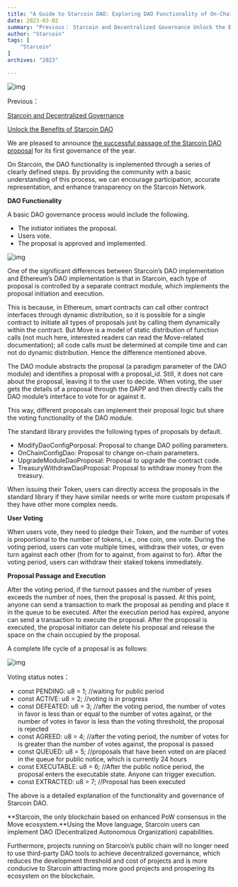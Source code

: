 ```yaml
---
title: "A Guide to Starcoin DAO: Exploring DAO Functionality of On-Chain Governance"
date: 2023-03-02
summary: "Previous： Starcoin and Decentralized Governance Unlock the Benefits of Starcoin DAO We are pleased to announce the successful passage o..."
author: "Starcoin"
tags: [
    "Starcoin"
]
archives: "2023"

---
```


![img](https://miro.medium.com/max/1400/1*VAiIaTRm-n_eXLX_4FZR8w.png)

Previous：

[Starcoin and Decentralized Governance](https://medium.com/@starcoin/starcoin-and-decentralized-governance-ede422e106aa)

[Unlock the Benefits of Starcoin DAO](https://starcoin.medium.com/unlock-the-benefits-of-starcoin-dao-based-on-chain-governance-c5798eec2b1d)

We are pleased to announce [the successful passage of the Starcoin DAO proposal](https://twitter.com/StarcoinSTC/status/1630810115161968640) for its first governance of the year.

On Starcoin, the DAO functionality is implemented through a series of clearly defined steps. By providing the community with a basic understanding of this process, we can encourage participation, accurate representation, and enhance transparency on the Starcoin Network.

**DAO Functionality**

A basic DAO governance process would include the following.

- The initiator initiates the proposal.
- Users vote.
- The proposal is approved and implemented.

![img](https://miro.medium.com/max/1400/0*p9d1QA0TaAM0mIQW.png)

One of the significant differences between Starcoin’s DAO implementation and Ethereum’s DAO implementation is that in Starcoin, each type of proposal is controlled by a separate contract module, which implements the proposal initiation and execution.

This is because, in Ethereum, smart contracts can call other contract interfaces through dynamic distribution, so it is possible for a single contract to initiate all types of proposals just by calling them dynamically within the contract. But Move is a model of static distribution of function calls (not much here, interested readers can read the Move-related documentation); all code calls must be determined at compile time and can not do dynamic distribution. Hence the difference mentioned above.

The DAO module abstracts the proposal (a paradigm parameter of the DAO module) and identifies a proposal with a proposal_id. Still, it does not care about the proposal, leaving it to the user to decide. When voting, the user gets the details of a proposal through the DAPP and then directly calls the DAO module’s interface to vote for or against it.

This way, different proposals can implement their proposal logic but share the voting functionality of the DAO module.

The standard library provides the following types of proposals by default.

- ModifyDaoConfigPorposal: Proposal to change DAO polling parameters.
- OnChainConfigDao: Proposal to change on-chain parameters.
- UpgradeModuleDaoProposal: Proposal to upgrade the contract code.
- TreasuryWithdrawDaoProposal: Proposal to withdraw money from the treasury.

When issuing their Token, users can directly access the proposals in the standard library if they have similar needs or write more custom proposals if they have other more complex needs.

**User Voting**

When users vote, they need to pledge their Token, and the number of votes is proportional to the number of tokens, i.e., one coin, one vote. During the voting period, users can vote multiple times, withdraw their votes, or even turn against each other (from for to against, from against to for). After the voting period, users can withdraw their staked tokens immediately.

**Proposal Passage and Execution**

After the voting period, if the turnout passes and the number of yeses exceeds the number of noes, then the proposal is passed. At this point, anyone can send a transaction to mark the proposal as pending and place it in the queue to be executed. After the execution period has expired, anyone can send a transaction to execute the proposal. After the proposal is executed, the proposal initiator can delete his proposal and release the space on the chain occupied by the proposal.

A complete life cycle of a proposal is as follows:

![img](https://miro.medium.com/max/1400/0*sVFZOsROYV3uggws.png)

Voting status notes：

- const PENDING: u8 = 1; //waiting for public period
- const ACTIVE: u8 = 2; //voting is in progress
- const DEFEATED: u8 = 3; //after the voting period, the number of votes in favor is less than or equal to the number of votes against, or the number of votes in favor is less than the voting threshold, the proposal is rejected
- const AGREED: u8 = 4; //after the voting period, the number of votes for is greater than the number of votes against, the proposal is passed
- const QUEUED: u8 = 5; //proposals that have been voted on are placed in the queue for public notice, which is currently 24 hours
- const EXECUTABLE: u8 = 6; //After the public notice period, the proposal enters the executable state. Anyone can trigger execution.
- const EXTRACTED: u8 = 7; //Proposal has been executed

The above is a detailed explanation of the functionality and governance of Starcoin DAO.

**Starcoin, the only blockchain based on enhanced PoW consensus in the Move ecosystem.**Using the Move language, Starcoin users can implement DAO (Decentralized Autonomous Organization) capabilities.

Furthermore, projects running on Starcoin’s public chain will no longer need to use third-party DAO tools to achieve decentralized governance, which reduces the development threshold and cost of projects and is more conducive to Starcoin attracting more good projects and prospering its ecosystem on the blockchain.